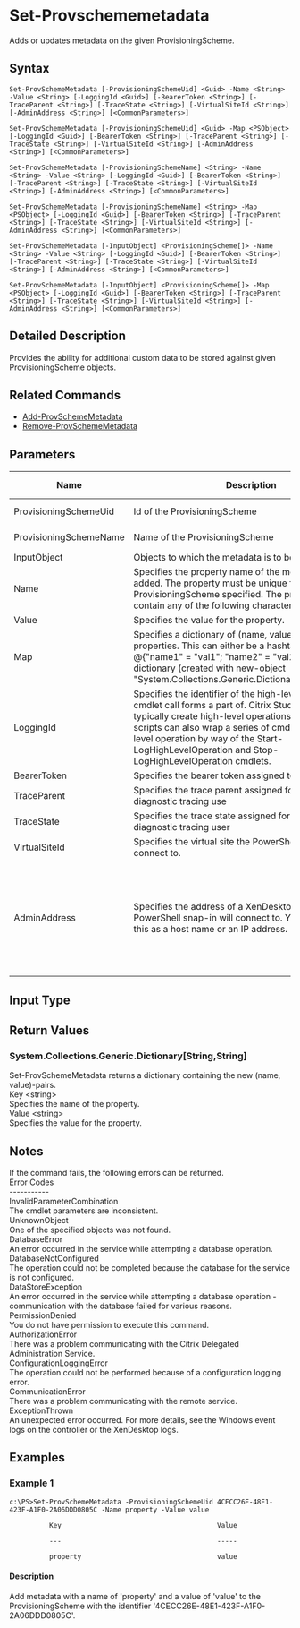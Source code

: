 ﻿
# Set-Provschememetadata
Adds or updates metadata on the given ProvisioningScheme.
## Syntax

```
Set-ProvSchemeMetadata [-ProvisioningSchemeUid] <Guid> -Name <String> -Value <String> [-LoggingId <Guid>] [-BearerToken <String>] [-TraceParent <String>] [-TraceState <String>] [-VirtualSiteId <String>] [-AdminAddress <String>] [<CommonParameters>]  
  
Set-ProvSchemeMetadata [-ProvisioningSchemeUid] <Guid> -Map <PSObject> [-LoggingId <Guid>] [-BearerToken <String>] [-TraceParent <String>] [-TraceState <String>] [-VirtualSiteId <String>] [-AdminAddress <String>] [<CommonParameters>]  
  
Set-ProvSchemeMetadata [-ProvisioningSchemeName] <String> -Name <String> -Value <String> [-LoggingId <Guid>] [-BearerToken <String>] [-TraceParent <String>] [-TraceState <String>] [-VirtualSiteId <String>] [-AdminAddress <String>] [<CommonParameters>]  
  
Set-ProvSchemeMetadata [-ProvisioningSchemeName] <String> -Map <PSObject> [-LoggingId <Guid>] [-BearerToken <String>] [-TraceParent <String>] [-TraceState <String>] [-VirtualSiteId <String>] [-AdminAddress <String>] [<CommonParameters>]  
  
Set-ProvSchemeMetadata [-InputObject] <ProvisioningScheme[]> -Name <String> -Value <String> [-LoggingId <Guid>] [-BearerToken <String>] [-TraceParent <String>] [-TraceState <String>] [-VirtualSiteId <String>] [-AdminAddress <String>] [<CommonParameters>]  
  
Set-ProvSchemeMetadata [-InputObject] <ProvisioningScheme[]> -Map <PSObject> [-LoggingId <Guid>] [-BearerToken <String>] [-TraceParent <String>] [-TraceState <String>] [-VirtualSiteId <String>] [-AdminAddress <String>] [<CommonParameters>]
```

## Detailed Description
Provides the ability for additional custom data to be stored against given ProvisioningScheme objects.


## Related Commands

* [Add-ProvSchemeMetadata](../Add-ProvSchemeMetadata/)
* [Remove-ProvSchemeMetadata](../Remove-ProvSchemeMetadata/)
## Parameters
| Name   | Description | Required? | Pipeline Input | Default Value |
| --- | --- | --- | --- | --- |
| ProvisioningSchemeUid | Id of the ProvisioningScheme | true | true (ByValue, ByPropertyName) |  |
| ProvisioningSchemeName | Name of the ProvisioningScheme | true | true (ByValue, ByPropertyName) |  |
| InputObject | Objects to which the metadata is to be added. | true | true (ByValue) |  |
| Name | Specifies the property name of the metadata to be added. The property must be unique for the ProvisioningScheme specified. The property cannot contain any of the following characters \\/;:#.\*?=&lt;&gt;|\[\]()"' | true | false |  |
| Value | Specifies the value for the property. | true | false |  |
| Map | Specifies a dictionary of (name, value)-pairs for the properties. This can either be a hashtable (created with @{"name1" = "val1"; "name2" = "val2"}) or a string dictionary (created with new-object "System.Collections.Generic.Dictionary\[String,String\]"). | true | true (ByValue) |  |
| LoggingId | Specifies the identifier of the high-level operation this cmdlet call forms a part of. Citrix Studio and Director typically create high-level operations. PowerShell scripts can also wrap a series of cmdlet calls in a high-level operation by way of the Start-LogHighLevelOperation and Stop-LogHighLevelOperation cmdlets. | false | false |  |
| BearerToken | Specifies the bearer token assigned to the calling user | false | false |  |
| TraceParent | Specifies the trace parent assigned for internal diagnostic tracing use | false | false |  |
| TraceState | Specifies the trace state assigned for internal diagnostic tracing user | false | false |  |
| VirtualSiteId | Specifies the virtual site the PowerShell snap-in will connect to. | false | false |  |
| AdminAddress | Specifies the address of a XenDesktop controller the PowerShell snap-in will connect to. You can provide this as a host name or an IP address. | false | false | Localhost. Once a value is provided by any cmdlet, this value becomes the default. |

## Input Type

### 

## Return Values

### System.Collections.Generic.Dictionary\[String,String\]
Set-ProvSchemeMetadata returns a dictionary containing the new (name, value)-pairs.  
    Key &lt;string&gt;  
        Specifies the name of the property.  
    Value &lt;string&gt;  
        Specifies the value for the property.
## Notes
If the command fails, the following errors can be returned.  
    Error Codes  
    -----------  
    InvalidParameterCombination  
        The cmdlet parameters are inconsistent.  
    UnknownObject  
        One of the specified objects was not found.  
    DatabaseError  
        An error occurred in the service while attempting a database operation.  
    DatabaseNotConfigured  
        The operation could not be completed because the database for the service is not configured.  
    DataStoreException  
        An error occurred in the service while attempting a database operation - communication with the database failed for various reasons.  
    PermissionDenied  
        You do not have permission to execute this command.  
    AuthorizationError  
        There was a problem communicating with the Citrix Delegated Administration Service.  
    ConfigurationLoggingError  
        The operation could not be performed because of a configuration logging error.  
    CommunicationError  
        There was a problem communicating with the remote service.  
    ExceptionThrown  
        An unexpected error occurred.  For more details, see the Windows event logs on the controller or the XenDesktop logs.
## Examples

### Example 1

```
c:\PS>Set-ProvSchemeMetadata -ProvisioningSchemeUid 4CECC26E-48E1-423F-A1F0-2A06DDD0805C -Name property -Value value  
  
          Key                                       Value  
  
          ---                                       -----  
  
          property                                  value
```

#### Description
Add metadata with a name of 'property' and a value of 'value' to the ProvisioningScheme with the identifier '4CECC26E-48E1-423F-A1F0-2A06DDD0805C'.
